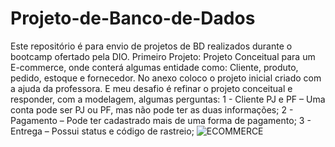 # Projeto-de-Banco-de-Dados
Este repositório é para envio de projetos de BD realizados durante o bootcamp ofertado pela DIO.
Primeiro Projeto: Projeto Conceitual para um E-commerce, onde conterá algumas entidade como: Cliente, produto, pedido, estoque e fornecedor.
No anexo coloco o projeto inicial criado com a ajuda da professora. E meu desafio é refinar o projeto conceitual e responder, com a modelagem, algumas perguntas:
 1 - Cliente PJ e PF – Uma conta pode ser PJ ou PF, mas não pode ter as duas informações;
 2 - Pagamento – Pode ter cadastrado mais de uma forma de pagamento;
 3 - Entrega – Possui status e código de rastreio;
![ECOMMERCE](https://github.com/user-attachments/assets/6ba7e5d4-4115-40dd-b30d-d710a32f87af)
